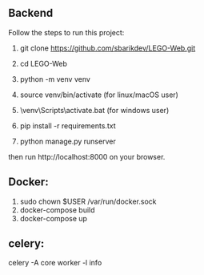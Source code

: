 
## Backend
Follow the steps to run this project:

1. git clone https://github.com/sbarikdev/LEGO-Web.git

2. cd LEGO-Web

3. python -m venv venv

4. source venv/bin/activate (for linux/macOS user)
   
4. \venv\Scripts\activate.bat (for windows user)

5. pip install -r requirements.txt

6. python manage.py runserver

then run http://localhost:8000 on your browser.


## Docker:
1. sudo chown $USER /var/run/docker.sock
2. docker-compose build
3. docker-compose up

## celery: 
celery -A core worker -l info